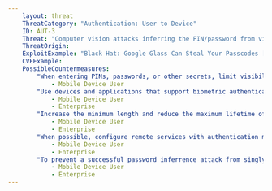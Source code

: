 ```yaml
---
    layout: threat
    ThreatCategory: "Authentication: User to Device"
    ID: AUT-3
    Threat: "Computer vision attacks inferring the PIN/password from video recordings"
    ThreatOrigin:
    ExploitExample: "Black Hat: Google Glass Can Steal Your Passcodes [^126]"
    CVEExample:
    PossibleCountermeasures:
        "When entering PINs, passwords, or other secrets, limit visibility of the device to others.":
            - Mobile Device User
        "Use devices and applications that support biometric authentication methods (e.g. fingerprint), which are not as easily captured by casual recording methods as entry of PINs or passwords.":
            - Mobile Device User
            - Enterprise
        "Increase the minimum length and reduce the maximum lifetime of passwords and PINs to reduce the probability a inference attack will be successful.":
            - Mobile Device User
            - Enterprise
        "When possible, configure remote services with authentication mechanisms that allow the use of random one-time passwords, which if recorded during entry, cannot later be used to authenticate.":
            - Mobile Device User
            - Enterprise
        "To prevent a successful password inferrence attack from singly enabling authentication by an attacker, configure  sensitive services to require 2-factor authentication.":
            - Mobile Device User
            - Enterprise
---
```

